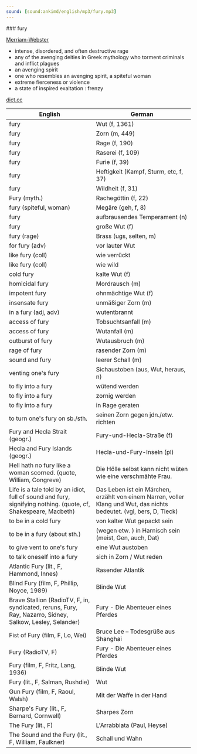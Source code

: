 ```yaml
---
sound: [sound:ankimd/english/mp3/fury.mp3]
---
```


\### fury

[Merriam-Webster](https://www.merriam-webster.com/dictionary/fury)

- intense, disordered, and often destructive rage
- any of the avenging deities in Greek mythology who torment criminals and inflict plagues
- an avenging spirit
- one who resembles an avenging spirit, a spiteful woman
- extreme fierceness or violence
- a state of inspired exaltation : frenzy

[dict.cc](https://www.dict.cc/fury)

| English        | German       |
| -------------- | ------------ |
| fury | Wut (f, 1361) |
| fury | Zorn (m, 449) |
| fury | Rage (f, 190) |
| fury | Raserei (f, 109) |
| fury | Furie (f, 39) |
| fury | Heftigkeit (Kampf, Sturm, etc, f, 37) |
| fury | Wildheit (f, 31) |
| Fury (myth.) | Rachegöttin (f, 22) |
| fury (spiteful, woman) | Megäre (geh, f, 8) |
| fury | aufbrausendes Temperament (n) |
| fury | große Wut (f) |
| fury (rage) | Brass (ugs, selten, m) |
| for fury (adv) | vor lauter Wut |
| like fury (coll) | wie verrückt |
| like fury (coll) | wie wild |
| cold fury | kalte Wut (f) |
| homicidal fury | Mordrausch (m) |
| impotent fury | ohnmächtige Wut (f) |
| insensate fury | unmäßiger Zorn (m) |
| in a fury (adj, adv) | wutentbrannt |
| access of fury | Tobsuchtsanfall (m) |
| access of fury | Wutanfall (m) |
| outburst of fury | Wutausbruch (m) |
| rage of fury | rasender Zorn (m) |
| sound and fury | leerer Schall (m) |
| venting one's fury | Sichaustoben (aus, Wut, heraus, n) |
| to fly into a fury | wütend werden |
| to fly into a fury | zornig werden |
| to fly into a fury | in Rage geraten |
| to turn one's fury on sb./sth. | seinen Zorn gegen jdn./etw. richten |
| Fury and Hecla Strait (geogr.) | Fury-und-Hecla-Straße (f) |
| Hecla and Fury Islands (geogr.) | Hecla-und-Fury-Inseln (pl) |
| Hell hath no fury like a woman scorned. (quote, William, Congreve) | Die Hölle selbst kann nicht wüten wie eine verschmähte Frau. |
| Life is a tale told by an idiot, full of sound and fury, signifying nothing. (quote, cf, Shakespeare, Macbeth) | Das Leben ist ein Märchen, erzählt von einem Narren, voller Klang und Wut, das nichts bedeutet. (vgl, bers, D, Tieck) |
| to be in a cold fury | von kalter Wut gepackt sein |
| to be in a fury (about sth.) | (wegen etw. ) in Harnisch sein (meist, Gen, auch, Dat) |
| to give vent to one's fury | eine Wut austoben |
| to talk oneself into a fury | sich in Zorn / Wut reden |
| Atlantic Fury (lit., F, Hammond, Innes) | Rasender Atlantik |
| Blind Fury (film, F, Phillip, Noyce, 1989) | Blinde Wut |
| Brave Stallion (RadioTV, F, in, syndicated, reruns, Fury, Ray, Nazarro, Sidney, Salkow, Lesley, Selander) | Fury - Die Abenteuer eines Pferdes |
| Fist of Fury (film, F, Lo, Wei) | Bruce Lee – Todesgrüße aus Shanghai |
| Fury (RadioTV, F) | Fury - Die Abenteuer eines Pferdes |
| Fury (film, F, Fritz, Lang, 1936) | Blinde Wut |
| Fury (lit., F, Salman, Rushdie) | Wut |
| Gun Fury (film, F, Raoul, Walsh) | Mit der Waffe in der Hand |
| Sharpe's Fury (lit., F, Bernard, Cornwell) | Sharpes Zorn |
| The Fury (lit., F) | L'Arrabbiata (Paul, Heyse) |
| The Sound and the Fury (lit., F, William, Faulkner) | Schall und Wahn |
